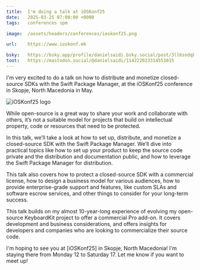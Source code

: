 ```yaml
---
title:  I'm doing a talk at iOSKonf25
date:   2025-03-25 07:00:00 +0000
tags:   conferences spm

image:  /assets/headers/conferences/ioskonf25.png

url:    https://www.ioskonf.mk

bsky:   https://bsky.app/profile/danielsaidi.bsky.social/post/3ll6sndqbek2g
toot:   https://mastodon.social/@danielsaidi/114222023314551015
---
```


I'm very excited to do a talk on how to distribute and monetize closed-source SDKs with the Swift Package Manager, at the iOSKonf25 conference in Skopje, North Macedonia in May.

![iOSKonf25 logo]({{page.image}})

While open-source is a great way to share your work and collaborate with others, it’s not a suitable model for projects that build on intellectual property, code or resources that need to be protected.

In this talk, we’ll take a look at how to set up, distribute, and monetize a closed-source SDK with the Swift Package Manager. We’ll dive into practical topics like how to set up your product to keep the source code private and the distribution and documentation public, and how to leverage the Swift Package Manager for distribution. 

This talk also covers how to protect a closed-source SDK with a commercial license, how to design a business model for various audiences, how to provide enterprise-grade support and features, like custom SLAs and software escrow services, and other things to consider for your long-term success.

This talk builds on my almost 10-year-long experience of evolving my open-source KeyboardKit project to offer a commercial Pro add-on. It covers development and business considerations, and offers insights for developers and companies who are looking to commercialize their source code.

I'm hoping to see you at [iOSKonf25] in Skopje, North Macedonia! I'm staying there from Monday 12 to Saturday 17. Let me know if you want to meet up!